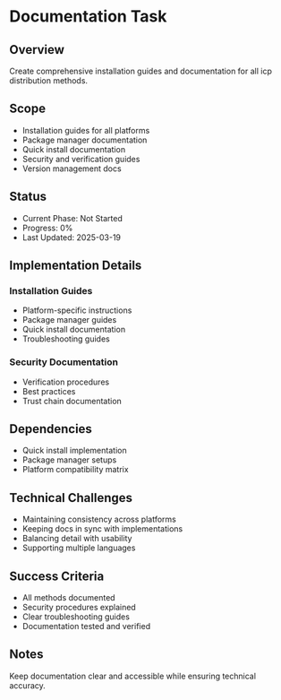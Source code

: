 # Documentation Task

## Overview

Create comprehensive installation guides and documentation for all icp distribution methods.

## Scope

- Installation guides for all platforms
- Package manager documentation
- Quick install documentation
- Security and verification guides
- Version management docs

## Status

- Current Phase: Not Started
- Progress: 0%
- Last Updated: 2025-03-19

## Implementation Details

### Installation Guides

- Platform-specific instructions
- Package manager guides
- Quick install documentation
- Troubleshooting guides

### Security Documentation

- Verification procedures
- Best practices
- Trust chain documentation

## Dependencies

- Quick install implementation
- Package manager setups
- Platform compatibility matrix

## Technical Challenges

- Maintaining consistency across platforms
- Keeping docs in sync with implementations
- Balancing detail with usability
- Supporting multiple languages

## Success Criteria

- All methods documented
- Security procedures explained
- Clear troubleshooting guides
- Documentation tested and verified

## Notes

Keep documentation clear and accessible while ensuring technical accuracy.
